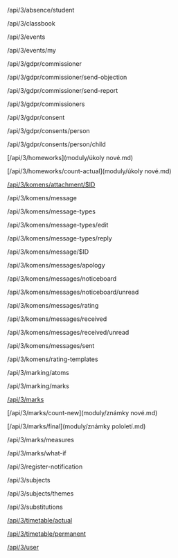 /api/3/absence/student

/api/3/classbook

/api/3/events

/api/3/events/my

/api/3/gdpr/commissioner

/api/3/gdpr/commissioner/send-objection

/api/3/gdpr/commissioner/send-report

/api/3/gdpr/commissioners

/api/3/gdpr/consent

/api/3/gdpr/consents/person

/api/3/gdpr/consents/person/child

[/api/3/homeworks](moduly/úkoly nové.md)

[/api/3/homeworks/count-actual](moduly/úkoly nové.md)

[/api/3/komens/attachment/$ID](moduly/attachment.md)

/api/3/komens/message

/api/3/komens/message-types

/api/3/komens/message-types/edit

/api/3/komens/message-types/reply

/api/3/komens/message/$ID

/api/3/komens/messages/apology

/api/3/komens/messages/noticeboard

/api/3/komens/messages/noticeboard/unread

/api/3/komens/messages/rating

/api/3/komens/messages/received

/api/3/komens/messages/received/unread

/api/3/komens/messages/sent

/api/3/komens/rating-templates

/api/3/marking/atoms

/api/3/marking/marks

[/api/3/marks](moduly/známky.md)

[/api/3/marks/count-new](moduly/známky nové.md)

[/api/3/marks/final](moduly/známky pololetí.md)

/api/3/marks/measures

/api/3/marks/what-if

/api/3/register-notification

/api/3/subjects

/api/3/subjects/themes

/api/3/substitutions

[/api/3/timetable/actual](moduly/rozvrh.md)

[/api/3/timetable/permanent](moduly/rozvrh.md)

[/api/3/user](moduly/user.md)

